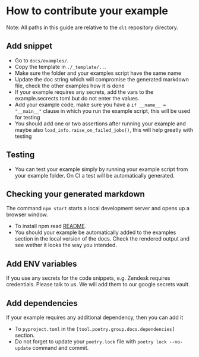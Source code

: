 # How to contribute your example

Note: All paths in this guide are relative to the `dlt` repository directory.

## Add snippet

- Go to `docs/examples/`.
- Copy the template in `./_template/..`.
- Make sure the folder and your examples script have the same name
- Update the doc string which will compromise the generated markdown file, check the other examples how it is done
- If your example requires any secrets, add the vars to the example.secrects.toml but do not enter the values.
- Add your example code, make sure you have a `if __name__ = "__main__"` clause in which you run the example script, this will be used for testing
- You should add one or two assertions after running your example and maybe also `load_info.raise_on_failed_jobs()`, this will help greatly with testing

## Testing
- You can test your example simply by running your example script from your example folder. On CI a test will be automatically generated.

## Checking your generated markdown

The command `npm start`  starts a local development server and opens up a browser window.

- To install npm read [README](../website/README.md).
- You should your example be automatically added to the examples section in the local version of the docs. Check the rendered output and see wether it looks the way you intended.

## Add ENV variables

If you use any secrets for the code snippets, e.g. Zendesk requires credentials. Please talk to us. We will add them to our google secrets vault.

## Add dependencies

If your example requires any additional dependency, then you can add it

- To  `pyproject.toml` in the `[tool.poetry.group.docs.dependencies]` section.
- Do not forget to update your `poetry.lock` file with `poetry lock --no-update` command and commit.